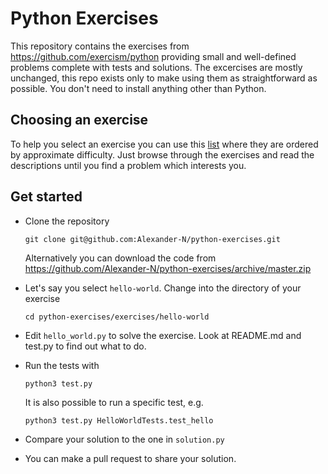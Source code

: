# Python Exercises

This repository contains the exercises from https://github.com/exercism/python
providing small and well-defined problems complete with tests and solutions.
The excercises are mostly unchanged, this repo exists only to make using them
as straightforward as possible. You don't need to install anything other than
Python.

## Choosing an exercise

To help you select an exercise you can use this [list](difficulties.md) where
they are ordered by approximate difficulty. Just browse through the exercises
and read the descriptions until you find a problem which interests you.

## Get started

* Clone the repository
    ```
    git clone git@github.com:Alexander-N/python-exercises.git
    ```
    Alternatively you can download the code from
    https://github.com/Alexander-N/python-exercises/archive/master.zip

* Let's say you select `hello-world`. Change into the directory of your exercise
   ```
   cd python-exercises/exercises/hello-world
   ```
* Edit `hello_world.py` to solve the exercise. Look at README.md and test.py
   to find out what to do.
* Run the tests with
   ```
   python3 test.py
   ```
   It is also possible to run a specific test, e.g.
   ```
   python3 test.py HelloWorldTests.test_hello
   ```
* Compare your solution to the one in `solution.py`
* You can make a pull request to share your solution.
